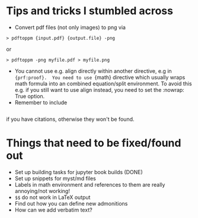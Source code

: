 # Tips and tricks I stumbled across

* Convert pdf files (not only images) to png via
```{code}
> pdftoppm {input.pdf} {output.file} -png
```
or
```{code}
> pdftoppm -png myfile.pdf > myfile.png
```

* You cannot use e.g. align directly within another directive, e.g in ```{prf:proof}. 
  You need to use ```{math} directive which usually wraps math formula into an combined equation/split environment.
  To avoid this e.g. if you still want to use align instead, you need to set the :nowrap: True option.
* Remember to include 
 > ```bibliography
 > ```
 if you have citations, otherwise they won't be found.


# Things that need to be fixed/found out

* Set up building tasks for jupyter book builds (DONE)
* Set up snippets for myst/md files
* Labels in math environment and references to them are really annoying/not working!
* `$$` do not work in LaTeX output 
* Find out how you can define new admonitions
* How can we add verbatim text?